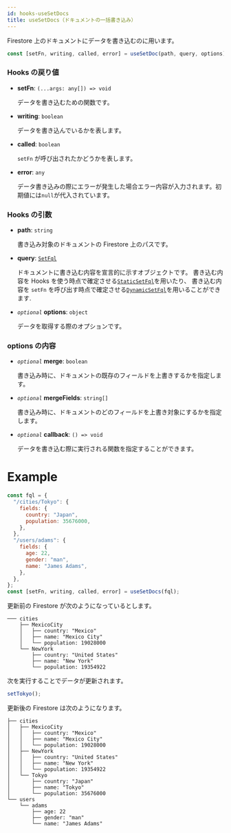 ```yaml
---
id: hooks-useSetDocs
title: useSetDocs（ドキュメントの一括書き込み）
---
```


Firestore 上のドキュメントにデータを書き込むのに用います。

```js
const [setFn, writing, called, error] = useSetDoc(path, query, options);
```

### Hooks の戻り値

- **setFn**: `(...args: any[]) => void`

  データを書き込むための関数です。

- **writing**: `boolean`

  データを書き込んでいるかを表します。

- **called**: `boolean`

  `setFn` が呼び出されたかどうかを表します。

- **error**: `any`

  データ書き込みの際にエラーが発生した場合エラー内容が入力されます。初期値には`null`が代入されています。

### Hooks の引数

- **path**: `string`

  書き込み対象のドキュメントの Firestore 上のパスです。

- **query**: [`SetFql`](misc-type.md#setfql)

  ドキュメントに書き込む内容を宣言的に示すオブジェクトです。
  書き込む内容を Hooks を使う時点で確定させる[`StaticSetFql`](misc-type.md#staticsetfql)を用いたり、
  書き込む内容を `setFn` を呼び出す時点で確定させる[`DynamicSetFql`](misc-type.md#dynamicsetfql)を用いることができます.

* _`optional`_ **options**: `object`

  データを取得する際のオプションです。

### options の内容

- _`optional`_ **merge**: `boolean`

  書き込み時に、ドキュメントの既存のフィールドを上書きするかを指定します。

- _`optional`_ **mergeFields**: `string[]`

  書き込み時に、ドキュメントのどのフィールドを上書き対象にするかを指定します。

- _`optional`_ **callback**: `() => void`

  データを書き込む際に実行される関数を指定することができます。

# Example

```js
const fql = {
  "/cities/Tokyo": {
    fields: {
      country: "Japan",
      population: 35676000,
    },
  },
  "/users/adams": {
    fields: {
      age: 22,
      gender: "man",
      name: "James Adams",
    },
  },
};
const [setFn, writing, called, error] = useSetDocs(fql);
```

更新前の Firestore が次のようになっているとします。

```
─── cities
    ├── MexicoCity
    │   ├── country: "Mexico"
    │   ├── name: "Mexico City"
    │   └── population: 19028000
    └── NewYork
        ├── country: "United States"
        ├── name: "New York"
        └── population: 19354922
```

次を実行することでデータが更新されます。

```js
setTokyo();
```

更新後の Firestore は次のようになります。

```
├── cities
│   ├── MexicoCity
│   │   ├── country: "Mexico"
│   │   ├── name: "Mexico City"
│   │   └── population: 19028000
│   ├── NewYork
│   │   ├── country: "United States"
│   │   ├── name: "New York"
│   │   └── population: 19354922
│   └── Tokyo
│       ├── country: "Japan"
│       ├── name: "Tokyo"
│       └── population: 35676000
└── users
    └── adams
        ├── age: 22
        ├── gender: "man"
        └── name: "James Adams"
```
